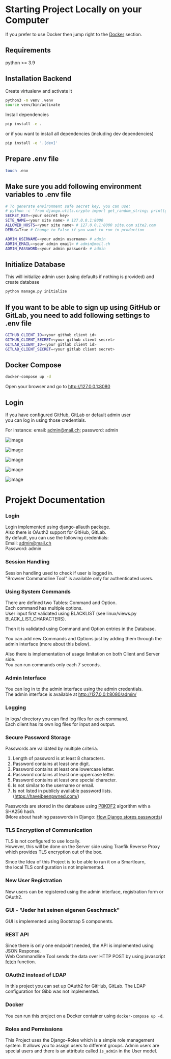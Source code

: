 # Starting Project Locally on your Computer

If you prefer to use Docker then jump right to the [Docker](#docker-compose) section.

## Requirements
python >= 3.9

## Installation Backend
Create virtualenv and activate it

```bash
python3 -m venv .venv
source venv/bin/activate
```

Install dependencies
```bash
pip install -e .
```
or if you want to install all dependencies (including dev dependencies)
```bash
pip install -e '.[dev]'
```

## Prepare .env file
```bash
touch .env
```

## Make sure you add following environment variables to .env file

```bash
# To generate environment safe secret key, you can use:
# python -c 'from django.utils.crypto import get_random_string; print(get_random_string(50, "abcdefghijklmnopqrstuvwxyz0123456789!%^*(-_)"))'
SECRET_KEY=<your secret key>
SITE_NAME=<your site name> # 127.0.0.1:8000
ALLOWED_HOSTS=<your site name> # 127.0.0.1:8000 site.com site2.com
DEBUG=True # Change to False if you want to run in production

ADMIN_USERNAME=<your admin username> # admin
ADMIN_EMAIL=<your admin email> # admin@mail.ch
ADMIN_PASSWORD=<your admin password> # admin
```

## Initialize Database
This will initialize admin user (using defaults if nothing is provided) and create database
```bash
python manage.py initialize
```

## If you want to be able to sign up using GitHub or GitLab, you need to add following settings to .env file
```bash
GITHUB_CLIENT_ID=<your github client id>
GITHUB_CLIENT_SECRET=<your github client secret>
GITLAB_CLIENT_ID=<your gitlab client id>
GITLAB_CLIENT_SECRET=<your gitlab client secret>
```

## Docker Compose
```bash
docker-compose up -d
```
Open your browser and go to http://127.0.0.1:8080

## Login
If you have configured GitHub, GitLab or default admin user  
you can log in using those credentials.

For instance: email: admin@mail.ch; password: admin

![image](https://user-images.githubusercontent.com/17837758/170585482-faace7ff-a043-401a-b1a3-8886dac9d514.png)

![image](https://user-images.githubusercontent.com/17837758/170585770-c051f771-ee73-48f5-8296-61b054ce959e.png)

![image](https://user-images.githubusercontent.com/17837758/170585830-ea5d7870-e0d8-436c-bf02-3ff82d1f80b1.png)

![image](https://user-images.githubusercontent.com/17837758/170585609-278c7447-55d5-46ff-956b-f8a517162276.png)

![image](https://user-images.githubusercontent.com/17837758/170585694-839d2880-d4be-445d-a989-e324791115f8.png)

# Projekt Documentation

### Login
Login implemented using django-allauth package.  
Also there is OAuth2 support for GitHub, GitLab.  
By default, you can use the following credentials:  
    Email: admin@mail.ch  
    Password: admin

### Session Handling
Session handling used to check if user is logged in.  
"Browser Commandline Tool" is available only for authenticated users.

### Using System Commands
There are defined two Tables: Command and Option.  
Each command has multiple options.  
User input first validated using BLACKLIST (see linux/views.py BLACK_LIST_CHARACTERS).

Then it is validated using Command and Option entries in the Database.

You can add new Commands and Options just by adding them through the admin interface (more about this below).

Also there is implementation of usage limitation on both Client and Server side.  
You can run commands only each 7 seconds.

### Admin Interface
You can log in to the admin interface using the admin credentials.  
The admin interface is available at http://127.0.0.1:8080/admin/

### Logging
In logs/ directory you can find log files for each command.   
Each client has its own log files for input and output.

### Secure Password Storage
Passwords are validated by multiple criteria.  
1. Length of password is at least 8 characters.
2. Password contains at least one digit.
3. Password contains at least one lowercase letter.
4. Password contains at least one uppercase letter.
5. Password contains at least one special character.
6. Is not similar to the username or email.
7. Is not listed in publicly available password lists. (https://haveibeenpwned.com/)

Passwords are stored in the database using [PBKDF2](https://en.wikipedia.org/wiki/PBKDF2) algorithm with a SHA256 hash.  
(More about hashing passwords in Django: [How Django stores passwords](https://docs.djangoproject.com/en/4.0/topics/auth/passwords/#how-django-stores-passwords))

### TLS Encryption of Communication
TLS is not configured to use locally.  
However, this will be done on the Server side using Traefik Reverse Proxy which provides TLS encryption out of the box.

Since the Idea of this Project is to be able to run it on a Smartlearn,  
the local TLS configuration is not implemented.

### New User Registration
New users can be registered using the admin interface, registration form or OAuth2.

### GUI - "Jeder hat seinen eigenen Geschmack"
GUI is implemented using Bootstrap 5 components.

### REST API
Since there is only one endpoint needed, the API is implemented using JSON Response.  
Web Commandline Tool sends the data over HTTP POST by using javascript [fetch](https://developer.mozilla.org/en-US/docs/Web/API/Fetch_API/Using_Fetch) function.

### OAuth2 instead of LDAP
In this project you can set up OAuth2 for GitHub, GitLab.
The LDAP configuration for Gibb was not implemented.

### Docker
You can run this project on a Docker container using `docker-compose up -d`.

### Roles and Permissions
This Project uses the Django-Roles which is a simple role management system.
It allows you to assign users to different groups.
Admin users are special users and there is an attribute called `is_admin` in the User model.
